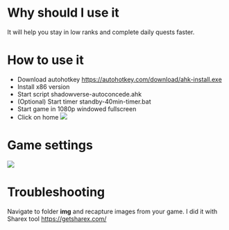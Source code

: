 # Why should I use it
It will help you stay in low ranks and complete daily quests faster.

# How to use it
* Download autohotkey https://autohotkey.com/download/ahk-install.exe
* Install x86 version
* Start script shadowverse-autoconcede.ahk
* (Optional) Start timer standby-40min-timer.bat
* Start game in 1080p windowed fullscreen
* Click on home [![](https://lh3.googleusercontent.com/-zKjtaDA1dgI/WHfUWNkxY8I/AAAAAAAAM5w/HFTmCRK9JHI/s0/Shadowverse_2017-01-12_22-08-59.jpg)](https://lh3.googleusercontent.com/-zKjtaDA1dgI/WHfUWNkxY8I/AAAAAAAAM5w/HFTmCRK9JHI/s0/Shadowverse_2017-01-12_22-08-59.jpg)

# Game settings
[![](https://lh3.googleusercontent.com/-wJe_m_n6tFU/WH135p78lRI/AAAAAAAAM84/3YjXx8Uwlbk/s0/Shadowverse_2017-01-17_04-48-16.png)](https://lh3.googleusercontent.com/-wJe_m_n6tFU/WH135p78lRI/AAAAAAAAM84/3YjXx8Uwlbk/s0/Shadowverse_2017-01-17_04-48-16.png)

# Troubleshooting
Navigate to folder **img** and recapture images from your game. I did it with Sharex tool https://getsharex.com/

